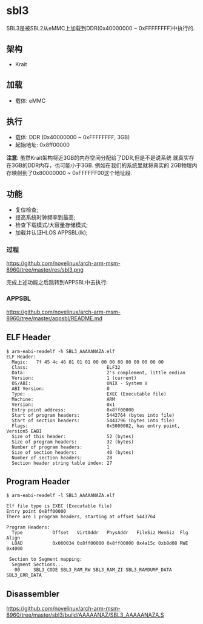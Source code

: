 sbl3
========================================

SBL3是被SBL2从eMMC上加载到DDR(0x40000000 ~ 0xFFFFFFFF)中执行的.

架构
----------------------------------------

* Krait

加载
----------------------------------------

* 载体: eMMC

执行
----------------------------------------

* 载体: DDR (0x40000000 ~ 0xFFFFFFFF, 3GB)
* 起始地址: 0x8ff00000

**注意**: 虽然Krait架构将近3GB的内存空间分配给了DDR,但是不是说系统
就真实存在3GB的DDR内存，也可能小于3GB. 例如在我们的系统里就将真实的
2GB物理内存映射到了0x80000000 ~ 0xFFFFFF00这个地址段.

功能
----------------------------------------

* 复位检查;
* 提高系统时钟频率到最高;
* 检查下载模式/大容量存储模式;
* 加载并认证HLOS APPSBL(lk);

### 过程

https://github.com/novelinux/arch-arm-msm-8960/tree/master/res/sbl3.png

完成上述功能之后跳转到APPSBL中去执行:

### APPSBL

https://github.com/novelinux/arch-arm-msm-8960/tree/master/appsbl/README.md

ELF Header
----------------------------------------

```
$ arm-eabi-readelf -h SBL3_AAAAANAZA.elf
ELF Header:
  Magic:   7f 45 4c 46 01 01 01 00 00 00 00 00 00 00 00 00
  Class:                             ELF32
  Data:                              2's complement, little endian
  Version:                           1 (current)
  OS/ABI:                            UNIX - System V
  ABI Version:                       0
  Type:                              EXEC (Executable file)
  Machine:                           ARM
  Version:                           0x1
  Entry point address:               0x8ff00000
  Start of program headers:          5443764 (bytes into file)
  Start of section headers:          5443796 (bytes into file)
  Flags:                             0x5000002, has entry point, Version5 EABI
  Size of this header:               52 (bytes)
  Size of program headers:           32 (bytes)
  Number of program headers:         1
  Size of section headers:           40 (bytes)
  Number of section headers:         28
  Section header string table index: 27
```

Program Header
----------------------------------------

```
$ arm-eabi-readelf -l SBL3_AAAAANAZA.elf

Elf file type is EXEC (Executable file)
Entry point 0x8ff00000
There are 1 program headers, starting at offset 5443764

Program Headers:
  Type           Offset   VirtAddr   PhysAddr   FileSiz MemSiz  Flg Align
  LOAD           0x000034 0x8ff00000 0x8ff00000 0x4a15c 0xb8d08 RWE 0x4000

 Section to Segment mapping:
  Segment Sections...
   00     SBL3_CODE SBL3_RAM_RW SBL3_RAM_ZI SBL3_RAMDUMP_DATA SBL3_ERR_DATA
```

Disassembler
----------------------------------------

https://github.com/novelinux/arch-arm-msm-8960/tree/master/sbl3/build/AAAAANAZ/SBL3_AAAAANAZA.S
